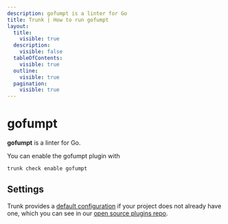 ```yaml
---
description: gofumpt is a linter for Go
title: Trunk | How to run gofumpt
layout:
  title:
    visible: true
  description:
    visible: false
  tableOfContents:
    visible: true
  outline:
    visible: true
  pagination:
    visible: true
---
```


# gofumpt

**gofumpt** is a linter for Go.

You can enable the gofumpt plugin with

```shell
trunk check enable gofumpt
```

## Settings



Trunk provides a [default configuration](https://github.com/trunk-io/plugins/tree/main/linters/gofumpt) if your project does not already have one,
which you can see in our [open source plugins repo](https://github.com/trunk-io/plugins/tree/main).
